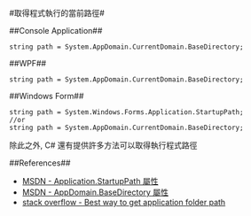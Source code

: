 #取得程式執行的當前路徑#

##Console Application##
```CSharp
string path = System.AppDomain.CurrentDomain.BaseDirectory;
```
##WPF##
```CSharp
string path = System.AppDomain.CurrentDomain.BaseDirectory;
```

##Windows Form##
```CSharp
string path = System.Windows.Forms.Application.StartupPath;
//or
string path = System.AppDomain.CurrentDomain.BaseDirectory;
```


除此之外, C# 還有提供許多方法可以取得執行程式路徑


##References##
+ [MSDN - Application.StartupPath 屬性 ](https://msdn.microsoft.com/zh-tw/library/system.windows.forms.application.startuppath%28v=vs.110%29.aspx)
+ [MSDN - AppDomain.BaseDirectory 屬性](https://msdn.microsoft.com/zh-tw/library/system.appdomain.basedirectory%28v=vs.110%29.aspx)
+ [stack overflow - Best way to get application folder path](http://stackoverflow.com/questions/6041332/best-way-to-get-application-folder-path)
